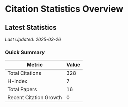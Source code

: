 # Citation Statistics Overview

## Latest Statistics
*Last Updated: 2025-03-26*

### Quick Summary
| Metric | Value |
| ------ | ----- |
| Total Citations | 328 |
| H-index | 7 |
| Total Papers | 16 |
| Recent Citation Growth | 0 |